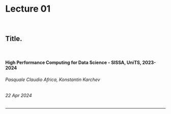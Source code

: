 <!--
title: Lecture 01
paginate: true

_class: titlepage
-->

# Lecture 01
<br>

## Title.
<br>

#### High Performance Computing for Data Science - SISSA, UniTS, 2023-2024

###### Pasquale Claudio Africa, Konstantin Karchev

###### 22 Apr 2024

---

